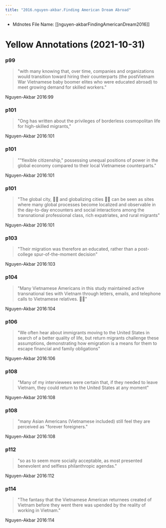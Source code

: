 ```yaml
---
title: "2016.nguyen-akbar.Finding American Dream Abroad"
---
```

* Mdnotes File Name: [[nguyen-akbarFindingAmericanDream2016]]

# Yellow Annotations (2021-10-31)

### p99

 

> "with many knowing that, over time, companies and organizations would transition toward hiring their counterparts (the postVietnam War Vietnamese baby boomer elites who were educated abroad) to meet growing demand for skilled workers."

Nguyen-Akbar 2016:99

### p101

 

> "Ong has written about the privileges of borderless cosmopolitan life for high-skilled migrants,"

Nguyen-Akbar 2016:101

### p101

 

> ""flexible citizenship," possessing unequal positions of power in the global economy compared to their local Vietnamese counterparts."

Nguyen-Akbar 2016:101

### p101

 

> "The global city,  and globalizing cities  can be seen as sites where many global processes become localized and observable in the day-to-day encounters and social interactions among the transnational professional class, rich expatriates, and rural migrants"

Nguyen-Akbar 2016:101

### p103

 

> "Their migration was therefore an educated, rather than a post-college spur-of-the-moment decision"

Nguyen-Akbar 2016:103

### p104

 

> "Many Vietnamese Americans in this study maintained active transnational ties with Vietnam through letters, emails, and telephone calls to Vietnamese relatives. "

Nguyen-Akbar 2016:104

### p106

 

> "We often hear about immigrants moving to the United States in search of a better quality of life, but return migrants challenge these assumptions, demonstrating how emigration is a means for them to escape financial and family obligations"

Nguyen-Akbar 2016:106

### p108

 

> "Many of my interviewees were certain that, if they needed to leave Vietnam, they could return to the United States at any moment"

Nguyen-Akbar 2016:108

### p108

 

> "many Asian Americans (Vietnamese included) still feel they are perceived as "forever foreigners."

Nguyen-Akbar 2016:108

### p112

 

> "so as to seem more socially acceptable, as most presented benevolent and selfless philanthropic agendas."

Nguyen-Akbar 2016:112

### p114

 

> "The fantasy that the Vietnamese American returnees created of Vietnam before they went there was upended by the reality of working in Vietnam."

Nguyen-Akbar 2016:114

